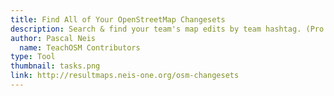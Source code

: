 ```yaml
---
title: Find All of Your OpenStreetMap Changesets
description: Search & find your team's map edits by team hashtag. (Pro tip: make sure to enter a team hashtag in all your changeset comments.)
author: Pascal Neis
  name: TeachOSM Contributors
type: Tool
thumbnail: tasks.png
link: http://resultmaps.neis-one.org/osm-changesets
---
```

